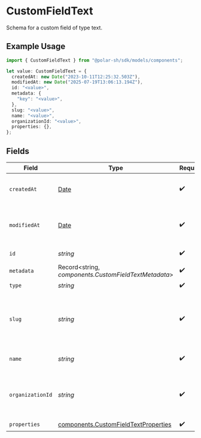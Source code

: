 # CustomFieldText

Schema for a custom field of type text.

## Example Usage

```typescript
import { CustomFieldText } from "@polar-sh/sdk/models/components";

let value: CustomFieldText = {
  createdAt: new Date("2023-10-11T12:25:32.503Z"),
  modifiedAt: new Date("2025-07-19T13:06:13.194Z"),
  id: "<value>",
  metadata: {
    "key": "<value>",
  },
  slug: "<value>",
  name: "<value>",
  organizationId: "<value>",
  properties: {},
};
```

## Fields

| Field                                                                                         | Type                                                                                          | Required                                                                                      | Description                                                                                   |
| --------------------------------------------------------------------------------------------- | --------------------------------------------------------------------------------------------- | --------------------------------------------------------------------------------------------- | --------------------------------------------------------------------------------------------- |
| `createdAt`                                                                                   | [Date](https://developer.mozilla.org/en-US/docs/Web/JavaScript/Reference/Global_Objects/Date) | :heavy_check_mark:                                                                            | Creation timestamp of the object.                                                             |
| `modifiedAt`                                                                                  | [Date](https://developer.mozilla.org/en-US/docs/Web/JavaScript/Reference/Global_Objects/Date) | :heavy_check_mark:                                                                            | Last modification timestamp of the object.                                                    |
| `id`                                                                                          | *string*                                                                                      | :heavy_check_mark:                                                                            | The ID of the object.                                                                         |
| `metadata`                                                                                    | Record<string, *components.CustomFieldTextMetadata*>                                          | :heavy_check_mark:                                                                            | N/A                                                                                           |
| `type`                                                                                        | *string*                                                                                      | :heavy_check_mark:                                                                            | N/A                                                                                           |
| `slug`                                                                                        | *string*                                                                                      | :heavy_check_mark:                                                                            | Identifier of the custom field. It'll be used as key when storing the value.                  |
| `name`                                                                                        | *string*                                                                                      | :heavy_check_mark:                                                                            | Name of the custom field.                                                                     |
| `organizationId`                                                                              | *string*                                                                                      | :heavy_check_mark:                                                                            | The ID of the organization owning the custom field.                                           |
| `properties`                                                                                  | [components.CustomFieldTextProperties](../../models/components/customfieldtextproperties.md)  | :heavy_check_mark:                                                                            | N/A                                                                                           |